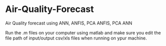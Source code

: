 # Air-Quality-Forecast
Air Quality forecast using ANN, ANFIS, PCA ANFIS, PCA ANN

Run the .m files on your computer using matlab and make sure you edit the file path of input/output csv/xls files when running on ypur machine.
